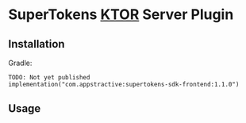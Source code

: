 # SuperTokens [KTOR](https://github.com/ktorio/ktor) Server Plugin

## Installation

Gradle:
```
TODO: Not yet published
implementation("com.appstractive:supertokens-sdk-frontend:1.1.0")
```

## Usage

